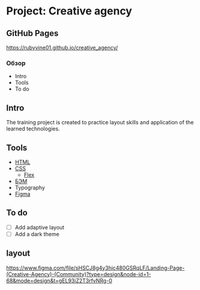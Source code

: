 # Project: Creative agency

## GitHub Pages 
https://rubyvine01.github.io/creative_agency/

### Обзор
* Intro
* Tools
* To do

## Intro
The training project is created to practice layout skills and application of the learned technologies.

## Tools
- [HTML](https://html.com/)
- [CSS](https://www.w3.org/TR/CSS/#css)
    - [Flex](https://developer.mozilla.org/en-US/docs/Web/CSS/flex)
- [БЭМ](https://ru.bem.info/)
- Typography
- [Figma](https://www.figma.com/)

## To do
- [ ] Add adaptive layout 
- [ ] Add a dark theme

##  layout 
https://www.figma.com/file/sHSCJ8g4y3hic480GSRqLF/Landing-Page-(Creative-Agency)-(Community)?type=design&node-id=1-68&mode=design&t=gEL93iZ2T3rfvNRg-0
